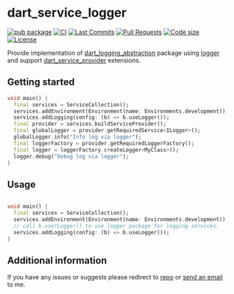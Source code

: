 <!-- 
This README describes the package. If you publish this package to pub.dev,
this README's contents appear on the landing page for your package.

For information about how to write a good package README, see the guide for
[writing package pages](https://dart.dev/tools/pub/writing-package-pages). 

For general information about developing packages, see the Dart guide for
[creating packages](https://dart.dev/guides/libraries/create-packages)
and the Flutter guide for
[developing packages and plugins](https://flutter.dev/to/develop-packages). 
-->

# dart_service_logger

[![pub package](https://img.shields.io/pub/v/dart_service_logger?logo=dart&logoColor=00b9fc)](https://pub.dev/packages/dart_service_logger)
[![CI](https://img.shields.io/github/actions/workflow/status/codelovercc/dart_service_logger/dart.yml?branch=main&logo=github-actions&logoColor=white)](https://github.com/codelovercc/dart_service_logger/actions)
[![Last Commits](https://img.shields.io/github/last-commit/codelovercc/dart_service_logger?logo=git&logoColor=white)](https://github.com/codelovercc/dart_service_logger/commits/main)
[![Pull Requests](https://img.shields.io/github/issues-pr/codelovercc/dart_service_logger?logo=github&logoColor=white)](https://github.com/codelovercc/dart_service_logger/pulls)
[![Code size](https://img.shields.io/github/languages/code-size/codelovercc/dart_service_logger?logo=github&logoColor=white)](https://github.com/codelovercc/dart_service_logger)
[![License](https://img.shields.io/github/license/codelovercc/dart_service_logger?logo=open-source-initiative&logoColor=green)](https://github.com/codelovercc/dart_service_logger/blob/main/LICENSE)

Provide implementation
of [dart_logging_abstraction](https://pub.dev/packages/dart_logging_abstraction) package
using [logger](https://pub.dev/packages/logger) and
support [dart_service_provider](https://pub.dev/packages/dart_service_provider) extensions.

## Getting started

```dart
void main() {
  final services = ServiceCollection();
  services.addEnvironment(Environment(name: Environments.development));
  services.addLogging(config: (b) => b.useLogger());
  final provider = services.buildServiceProvider();
  final globalLogger = provider.getRequiredService<ILogger>();
  globalLogger.info("Info log via logger");
  final loggerFactory = provider.getRequiredLoggerFactory();
  final logger = loggerFactory.createLogger<MyClass>();
  logger.debug("Debug log via logger");
}
```

## Usage

```dart

void main() {
  final services = ServiceCollection();
  services.addEnvironment(Environment(name: Environments.development));
  // call b.userLogger() to use logger package for logging services.
  services.addLogging(config: (b) => b.useLogger());
}

```

## Additional information

If you have any issues or suggests please redirect
to [repo](https://github.com/codelovercc/dart_service_logger)
or [send an email](mailto:codelovercc@gmail.com) to me.
